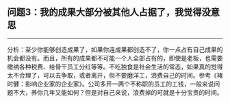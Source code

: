 ## 问题3：我的成果大部分被其他人占据了，我觉得没意思

---

分析：至少你能够创造成果了，如果你连成果都创造不了，你一点占有自己成果的机会都没有。而且，所有的成果都不可能一个人全部占有的，即使是老板，也需要缴纳各种税费、给骨干员工分红等等。不吃独食是社会生活的常态，如果真的觉得太不合理了，可以去争取，或者离开，但不要磨洋工，浪费自己的时间。参考《褚时健：影响企业家的企业家》。公司多开一两个不称职的员工的工钱，一般来说问题不大，养你几年又能如何？但是对自己来说，浪费掉的可就是十分宝贵的时间。

